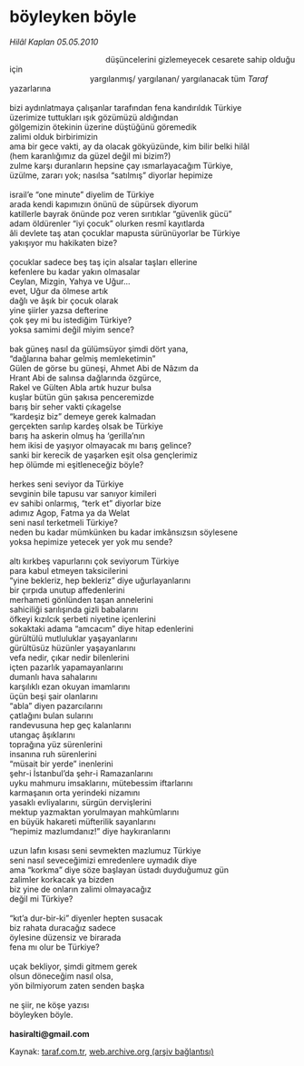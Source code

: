 # böyleyken böyle

*Hilâl Kaplan  05.05.2010*

<div class="yazi">                                           düşüncelerini gizlemeyecek cesarete sahip olduğu için <br/>                                    yargılanmış/ yargılanan/ yargılanacak tüm <i>Taraf</i>  yazarlarına     <br/><br/>bizi aydınlatmaya çalışanlar tarafından fena kandırıldık Türkiye <br/>üzerimize tuttukları ışık gözümüzü aldığından <br/>gölgemizin ötekinin üzerine düştüğünü göremedik <br/>zalimi olduk birbirimizin <br/>ama bir gece vakti, ay da olacak gökyüzünde, kim bilir belki hilâl <br/>(hem karanlığımız da güzel değil mi bizim?) <br/>zulme karşı duranların hepsine çay ısmarlayacağım Türkiye, <br/>üzülme, zararı yok; nasılsa “satılmış” diyorlar hepimize     <br/><br/>israil’e “one minute” diyelim de Türkiye <br/>arada kendi kapımızın önünü de süpürsek diyorum <br/>katillerle bayrak önünde poz veren sırıtıklar “güvenlik gücü” <br/>adam öldürenler “iyi çocuk” olurken resmî kayıtlarda <br/>âli devlete taş atan çocuklar mapusta sürünüyorlar be Türkiye <br/>yakışıyor mu hakikaten bize?     <br/><br/>çocuklar sadece beş taş için alsalar taşları ellerine <br/>kefenlere bu kadar yakın olmasalar <br/>Ceylan, Mizgin, Yahya ve Uğur... <br/>evet, Uğur da ölmese artık <br/>dağlı ve âşık bir çocuk olarak <br/>yine şiirler yazsa defterine <br/>çok şey mi bu istediğim Türkiye? <br/>yoksa samimi değil miyim sence?     <br/><br/>bak güneş nasıl da gülümsüyor şimdi dört yana, <br/>“dağlarına bahar gelmiş memleketimin” <br/>Gülen de görse bu güneşi, Ahmet Abi de Nâzım da <br/>Hrant Abi de salınsa dağlarında özgürce, <br/>Rakel ve Gülten Abla artık huzur bulsa <br/>kuşlar bütün gün şakısa penceremizde <br/>barış bir seher vakti çıkagelse <br/>“kardeşiz biz” demeye gerek kalmadan <br/>gerçekten sarılıp kardeş olsak be Türkiye <br/>barış ha askerin olmuş ha ‘gerilla’nın <br/>hem ikisi de yaşıyor olmayacak mı barış gelince? <br/>sanki bir kerecik de yaşarken eşit olsa gençlerimiz <br/>hep ölümde mi eşitleneceğiz böyle?     <br/><br/>herkes seni seviyor da Türkiye <br/>sevginin bile tapusu var sanıyor kimileri <br/>ev sahibi onlarmış, “terk et” diyorlar bize <br/>adımız Agop, Fatma ya da Welat <br/>seni nasıl terketmeli Türkiye? <br/>neden bu kadar mümkünken bu kadar imkânsızsın söylesene <br/>yoksa hepimize yetecek yer yok mu sende?     <br/><br/>altı kırkbeş vapurlarını çok seviyorum Türkiye <br/>para kabul etmeyen taksicilerini <br/>“yine bekleriz, hep bekleriz” diye uğurlayanlarını <br/>bir çırpıda unutup affedenlerini <br/>merhameti gönlünden taşan annelerini <br/>sahiciliği sarılışında gizli babalarını <br/>öfkeyi kızılcık şerbeti niyetine içenlerini <br/>sokaktaki adama “amcacım” diye hitap edenlerini <br/>gürültülü mutluluklar yaşayanlarını <br/>gürültüsüz hüzünler yaşayanlarını <br/>vefa nedir, çıkar nedir bilenlerini <br/>içten pazarlık yapamayanlarını <br/>dumanlı hava sahalarını <br/>karşılıklı ezan okuyan imamlarını <br/>üçün beşi şair olanlarını <br/>“abla” diyen pazarcılarını <br/>çatlağını bulan sularını <br/>randevusuna hep geç kalanlarını <br/>utangaç âşıklarını <br/>toprağına yüz sürenlerini <br/>insanına ruh sürenlerini <br/>“müsait bir yerde” inenlerini <br/>şehr-i İstanbul’da şehr-i Ramazanlarını <br/>uyku mahmuru imsaklarını, mütebessim iftarlarını <br/>karmaşanın orta yerindeki nizamını <br/>yasaklı evliyalarını, sürgün dervişlerini <br/>mektup yazmaktan yorulmayan mahkûmlarını <br/>en büyük hakareti müfterilik sayanlarını <br/>“hepimiz mazlumdanız!” diye haykıranlarını     <br/><br/>uzun lafın kısası seni sevmekten mazlumuz Türkiye <br/>seni nasıl seveceğimizi emredenlere uymadık diye <br/>ama “korkma” diye söze başlayan üstadı duyduğumuz gün <br/>zalimler korkacak ya bizden <br/>biz yine de onların zalimi olmayacağız <br/>değil mi Türkiye?     <br/><br/>“kıt’a dur-bir-ki” diyenler hepten susacak <br/>biz rahata duracağız sadece <br/>öylesine düzensiz ve birarada <br/>fena mı olur be Türkiye?     <br/><br/>uçak bekliyor, şimdi gitmem gerek <br/>olsun döneceğim nasıl olsa, <br/>yön bilmiyorum zaten senden başka     <br/><br/>ne şiir, ne köşe yazısı <br/>böyleyken böyle. <b><br/><br/>hasiralti@gmail.com</b></div>

Kaynak: [taraf.com.tr](http://www.taraf.com.tr:80/hilal-kaplan/makale-boyleyken-boyle.htm), [web.archive.org (arşiv bağlantısı)](http://web.archive.org/web/20100507100057/http://www.taraf.com.tr:80/hilal-kaplan/makale-boyleyken-boyle.htm)
